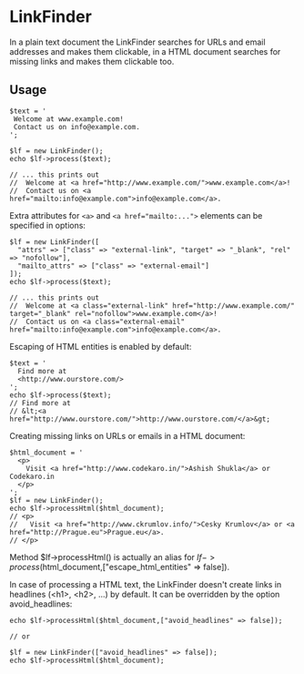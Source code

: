LinkFinder
==========

In a plain text document the LinkFinder searches for URLs and email addresses and makes them clickable, in a HTML document searches for missing links and makes them clickable too.

Usage
-----

    $text = '
     Welcome at www.example.com!
     Contact us on info@example.com.
    ';
    
    $lf = new LinkFinder();
    echo $lf->process($text);
    
    // ... this prints out
    //  Welcome at <a href="http://www.example.com/">www.example.com</a>!
    //  Contact us on <a href="mailto:info@example.com">info@example.com</a>.

Extra attributes for ```<a>``` and ```<a href="mailto:...">``` elements can be specified in options:

    $lf = new LinkFinder([
      "attrs" => ["class" => "external-link", "target" => "_blank", "rel" => "nofollow"],
      "mailto_attrs" => ["class" => "external-email"]
    ]);
    echo $lf->process($text);
    
    // ... this prints out
    //  Welcome at <a class="external-link" href="http://www.example.com/" target="_blank" rel="nofollow">www.example.com</a>!
    //  Contact us on <a class="external-email" href="mailto:info@example.com">info@example.com</a>.


Escaping of HTML entities is enabled by default:

    $text = '
      Find more at
      <http://www.ourstore.com/>
    ';
    echo $lf->process($text);
    // Find more at
    // &lt;<a href="http://www.ourstore.com/">http://www.ourstore.com/</a>&gt;

Creating missing links on URLs or emails in a HTML document:

    $html_document = '
      <p>
        Visit <a href="http://www.codekaro.in/">Ashish Shukla</a> or Codekaro.in
      </p>
    ';
    $lf = new LinkFinder();
    echo $lf->processHtml($html_document);
    // <p>
    //   Visit <a href="http://www.ckrumlov.info/">Cesky Krumlov</a> or <a href="http://Prague.eu">Prague.eu</a>.
    // </p>

Method $lf->processHtml() is actually an alias for $lf->process($html_document,["escape_html_entities" => false]).

In case of processing a HTML text, the LinkFinder doesn't create links in headlines (&lt;h1&gt;, &lt;h2&gt;, ...) by default. It can be overridden by the option avoid_headlines:

    echo $lf->processHtml($html_document,["avoid_headlines" => false]);

    // or

    $lf = new LinkFinder(["avoid_headlines" => false]);
    echo $lf->processHtml($html_document);


